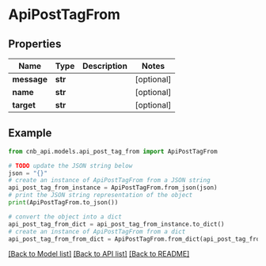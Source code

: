 # ApiPostTagFrom


## Properties

Name | Type | Description | Notes
------------ | ------------- | ------------- | -------------
**message** | **str** |  | [optional] 
**name** | **str** |  | [optional] 
**target** | **str** |  | [optional] 

## Example

```python
from cnb_api.models.api_post_tag_from import ApiPostTagFrom

# TODO update the JSON string below
json = "{}"
# create an instance of ApiPostTagFrom from a JSON string
api_post_tag_from_instance = ApiPostTagFrom.from_json(json)
# print the JSON string representation of the object
print(ApiPostTagFrom.to_json())

# convert the object into a dict
api_post_tag_from_dict = api_post_tag_from_instance.to_dict()
# create an instance of ApiPostTagFrom from a dict
api_post_tag_from_from_dict = ApiPostTagFrom.from_dict(api_post_tag_from_dict)
```
[[Back to Model list]](../README.md#documentation-for-models) [[Back to API list]](../README.md#documentation-for-api-endpoints) [[Back to README]](../README.md)


